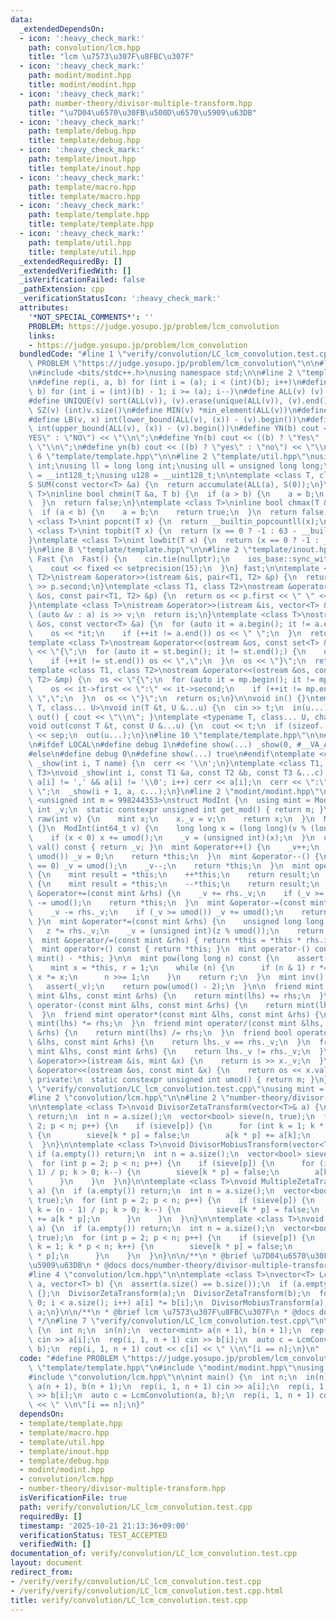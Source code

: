 ```yaml
---
data:
  _extendedDependsOn:
  - icon: ':heavy_check_mark:'
    path: convolution/lcm.hpp
    title: "lcm \u7573\u307F\u8FBC\u307F"
  - icon: ':heavy_check_mark:'
    path: modint/modint.hpp
    title: modint/modint.hpp
  - icon: ':heavy_check_mark:'
    path: number-theory/divisor-multiple-transform.hpp
    title: "\u7D04\u6570\u30FB\u500D\u6570\u5909\u63DB"
  - icon: ':heavy_check_mark:'
    path: template/debug.hpp
    title: template/debug.hpp
  - icon: ':heavy_check_mark:'
    path: template/inout.hpp
    title: template/inout.hpp
  - icon: ':heavy_check_mark:'
    path: template/macro.hpp
    title: template/macro.hpp
  - icon: ':heavy_check_mark:'
    path: template/template.hpp
    title: template/template.hpp
  - icon: ':heavy_check_mark:'
    path: template/util.hpp
    title: template/util.hpp
  _extendedRequiredBy: []
  _extendedVerifiedWith: []
  _isVerificationFailed: false
  _pathExtension: cpp
  _verificationStatusIcon: ':heavy_check_mark:'
  attributes:
    '*NOT_SPECIAL_COMMENTS*': ''
    PROBLEM: https://judge.yosupo.jp/problem/lcm_convolution
    links:
    - https://judge.yosupo.jp/problem/lcm_convolution
  bundledCode: "#line 1 \"verify/convolution/LC_lcm_convolution.test.cpp\"\n#define\
    \ PROBLEM \"https://judge.yosupo.jp/problem/lcm_convolution\"\n\n#line 2 \"template/template.hpp\"\
    \n#include <bits/stdc++.h>\nusing namespace std;\n\n#line 2 \"template/macro.hpp\"\
    \n#define rep(i, a, b) for (int i = (a); i < (int)(b); i++)\n#define rrep(i, a,\
    \ b) for (int i = (int)(b) - 1; i >= (a); i--)\n#define ALL(v) (v).begin(), (v).end()\n\
    #define UNIQUE(v) sort(ALL(v)), (v).erase(unique(ALL(v)), (v).end())\n#define\
    \ SZ(v) (int)v.size()\n#define MIN(v) *min_element(ALL(v))\n#define MAX(v) *max_element(ALL(v))\n\
    #define LB(v, x) int(lower_bound(ALL(v), (x)) - (v).begin())\n#define UB(v, x)\
    \ int(upper_bound(ALL(v), (x)) - (v).begin())\n#define YN(b) cout << ((b) ? \"\
    YES\" : \"NO\") << \"\\n\";\n#define Yn(b) cout << ((b) ? \"Yes\" : \"No\") <<\
    \ \"\\n\";\n#define yn(b) cout << ((b) ? \"yes\" : \"no\") << \"\\n\";\n#line\
    \ 6 \"template/template.hpp\"\n\n#line 2 \"template/util.hpp\"\nusing uint = unsigned\
    \ int;\nusing ll = long long int;\nusing ull = unsigned long long;\nusing i128\
    \ = __int128_t;\nusing u128 = __uint128_t;\n\ntemplate <class T, class S = T>\n\
    S SUM(const vector<T> &a) {\n  return accumulate(ALL(a), S(0));\n}\ntemplate <class\
    \ T>\ninline bool chmin(T &a, T b) {\n  if (a > b) {\n    a = b;\n    return true;\n\
    \  }\n  return false;\n}\ntemplate <class T>\ninline bool chmax(T &a, T b) {\n\
    \  if (a < b) {\n    a = b;\n    return true;\n  }\n  return false;\n}\n\ntemplate\
    \ <class T>\nint popcnt(T x) {\n  return __builtin_popcountll(x);\n}\ntemplate\
    \ <class T>\nint topbit(T x) {\n  return (x == 0 ? -1 : 63 - __builtin_clzll(x));\n\
    }\ntemplate <class T>\nint lowbit(T x) {\n  return (x == 0 ? -1 : __builtin_ctzll(x));\n\
    }\n#line 8 \"template/template.hpp\"\n\n#line 2 \"template/inout.hpp\"\nstruct\
    \ Fast {\n  Fast() {\n    cin.tie(nullptr);\n    ios_base::sync_with_stdio(false);\n\
    \    cout << fixed << setprecision(15);\n  }\n} fast;\n\ntemplate <class T1, class\
    \ T2>\nistream &operator>>(istream &is, pair<T1, T2> &p) {\n  return is >> p.first\
    \ >> p.second;\n}\ntemplate <class T1, class T2>\nostream &operator<<(ostream\
    \ &os, const pair<T1, T2> &p) {\n  return os << p.first << \" \" << p.second;\n\
    }\ntemplate <class T>\nistream &operator>>(istream &is, vector<T> &a) {\n  for\
    \ (auto &v : a) is >> v;\n  return is;\n}\ntemplate <class T>\nostream &operator<<(ostream\
    \ &os, const vector<T> &a) {\n  for (auto it = a.begin(); it != a.end();) {\n\
    \    os << *it;\n    if (++it != a.end()) os << \" \";\n  }\n  return os;\n}\n\
    template <class T>\nostream &operator<<(ostream &os, const set<T> &st) {\n  os\
    \ << \"{\";\n  for (auto it = st.begin(); it != st.end();) {\n    os << *it;\n\
    \    if (++it != st.end()) os << \",\";\n  }\n  os << \"}\";\n  return os;\n}\n\
    template <class T1, class T2>\nostream &operator<<(ostream &os, const map<T1,\
    \ T2> &mp) {\n  os << \"{\";\n  for (auto it = mp.begin(); it != mp.end();) {\n\
    \    os << it->first << \":\" << it->second;\n    if (++it != mp.end()) os <<\
    \ \",\";\n  }\n  os << \"}\";\n  return os;\n}\n\nvoid in() {}\ntemplate <typename\
    \ T, class... U>\nvoid in(T &t, U &...u) {\n  cin >> t;\n  in(u...);\n}\nvoid\
    \ out() { cout << \"\\n\"; }\ntemplate <typename T, class... U, char sep = ' '>\n\
    void out(const T &t, const U &...u) {\n  cout << t;\n  if (sizeof...(u)) cout\
    \ << sep;\n  out(u...);\n}\n#line 10 \"template/template.hpp\"\n\n#line 2 \"template/debug.hpp\"\
    \n#ifdef LOCAL\n#define debug 1\n#define show(...) _show(0, #__VA_ARGS__, __VA_ARGS__)\n\
    #else\n#define debug 0\n#define show(...) true\n#endif\ntemplate <class T>\nvoid\
    \ _show(int i, T name) {\n  cerr << '\\n';\n}\ntemplate <class T1, class T2, class...\
    \ T3>\nvoid _show(int i, const T1 &a, const T2 &b, const T3 &...c) {\n  for (;\
    \ a[i] != ',' && a[i] != '\\0'; i++) cerr << a[i];\n  cerr << \":\" << b << \"\
    \ \";\n  _show(i + 1, a, c...);\n}\n#line 2 \"modint/modint.hpp\"\n\ntemplate\
    \ <unsigned int m = 998244353>\nstruct ModInt {\n  using mint = ModInt;\n  unsigned\
    \ int _v;\n  static constexpr unsigned int get_mod() { return m; }\n  static mint\
    \ raw(int v) {\n    mint x;\n    x._v = v;\n    return x;\n  }\n  ModInt() : _v(0)\
    \ {}\n  ModInt(int64_t v) {\n    long long x = (long long)(v % (long long)(umod()));\n\
    \    if (x < 0) x += umod();\n    _v = (unsigned int)(x);\n  }\n  unsigned int\
    \ val() const { return _v; }\n  mint &operator++() {\n    _v++;\n    if (_v ==\
    \ umod()) _v = 0;\n    return *this;\n  }\n  mint &operator--() {\n    if (_v\
    \ == 0) _v = umod();\n    _v--;\n    return *this;\n  }\n  mint operator++(int)\
    \ {\n    mint result = *this;\n    ++*this;\n    return result;\n  }\n  mint operator--(int)\
    \ {\n    mint result = *this;\n    --*this;\n    return result;\n  }\n\n  mint\
    \ &operator+=(const mint &rhs) {\n    _v += rhs._v;\n    if (_v >= umod()) _v\
    \ -= umod();\n    return *this;\n  }\n  mint &operator-=(const mint &rhs) {\n\
    \    _v -= rhs._v;\n    if (_v >= umod()) _v += umod();\n    return *this;\n \
    \ }\n  mint &operator*=(const mint &rhs) {\n    unsigned long long z = _v;\n \
    \   z *= rhs._v;\n    _v = (unsigned int)(z % umod());\n    return *this;\n  }\n\
    \  mint &operator/=(const mint &rhs) { return *this = *this * rhs.inv(); }\n\n\
    \  mint operator+() const { return *this; }\n  mint operator-() const { return\
    \ mint() - *this; }\n\n  mint pow(long long n) const {\n    assert(0 <= n);\n\
    \    mint x = *this, r = 1;\n    while (n) {\n      if (n & 1) r *= x;\n     \
    \ x *= x;\n      n >>= 1;\n    }\n    return r;\n  }\n  mint inv() const {\n \
    \   assert(_v);\n    return pow(umod() - 2);\n  }\n\n  friend mint operator+(const\
    \ mint &lhs, const mint &rhs) {\n    return mint(lhs) += rhs;\n  }\n  friend mint\
    \ operator-(const mint &lhs, const mint &rhs) {\n    return mint(lhs) -= rhs;\n\
    \  }\n  friend mint operator*(const mint &lhs, const mint &rhs) {\n    return\
    \ mint(lhs) *= rhs;\n  }\n  friend mint operator/(const mint &lhs, const mint\
    \ &rhs) {\n    return mint(lhs) /= rhs;\n  }\n  friend bool operator==(const mint\
    \ &lhs, const mint &rhs) {\n    return lhs._v == rhs._v;\n  }\n  friend bool operator!=(const\
    \ mint &lhs, const mint &rhs) {\n    return lhs._v != rhs._v;\n  }\n  friend istream\
    \ &operator>>(istream &is, mint &x) {\n    return is >> x._v;\n  }\n  friend ostream\
    \ &operator<<(ostream &os, const mint &x) {\n    return os << x.val();\n  }\n\n\
    \ private:\n  static constexpr unsigned int umod() { return m; }\n};\n#line 5\
    \ \"verify/convolution/LC_lcm_convolution.test.cpp\"\nusing mint = ModInt<998244353>;\n\
    #line 2 \"convolution/lcm.hpp\"\n\n#line 2 \"number-theory/divisor-multiple-transform.hpp\"\
    \n\ntemplate <class T>\nvoid DivisorZetaTransform(vector<T>& a) {\n  if (a.empty())\
    \ return;\n  int n = a.size();\n  vector<bool> sieve(n, true);\n  for (int p =\
    \ 2; p < n; p++) {\n    if (sieve[p]) {\n      for (int k = 1; k * p < n; k++)\
    \ {\n        sieve[k * p] = false;\n        a[k * p] += a[k];\n      }\n    }\n\
    \  }\n}\n\ntemplate <class T>\nvoid DivisorMobiusTransform(vector<T>& a) {\n \
    \ if (a.empty()) return;\n  int n = a.size();\n  vector<bool> sieve(n, true);\n\
    \  for (int p = 2; p < n; p++) {\n    if (sieve[p]) {\n      for (int k = (n -\
    \ 1) / p; k > 0; k--) {\n        sieve[k * p] = false;\n        a[k * p] -= a[k];\n\
    \      }\n    }\n  }\n}\n\ntemplate <class T>\nvoid MultipleZetaTransform(vector<T>&\
    \ a) {\n  if (a.empty()) return;\n  int n = a.size();\n  vector<bool> sieve(n,\
    \ true);\n  for (int p = 2; p < n; p++) {\n    if (sieve[p]) {\n      for (int\
    \ k = (n - 1) / p; k > 0; k--) {\n        sieve[k * p] = false;\n        a[k]\
    \ += a[k * p];\n      }\n    }\n  }\n}\n\ntemplate <class T>\nvoid MultipleMobiusTransform(vector<T>&\
    \ a) {\n  if (a.empty()) return;\n  int n = a.size();\n  vector<bool> sieve(n,\
    \ true);\n  for (int p = 2; p < n; p++) {\n    if (sieve[p]) {\n      for (int\
    \ k = 1; k * p < n; k++) {\n        sieve[k * p] = false;\n        a[k] -= a[k\
    \ * p];\n      }\n    }\n  }\n}\n\n/**\n * @brief \u7D04\u6570\u30FB\u500D\u6570\
    \u5909\u63DB\n * @docs docs/number-theory/divisor-multiple-transform.md\n */\n\
    #line 4 \"convolution/lcm.hpp\"\n\ntemplate <class T>\nvector<T> LcmConvolution(vector<T>\
    \ a, vector<T> b) {\n  assert(a.size() == b.size());\n  if (a.empty()) return\
    \ {};\n  DivisorZetaTransform(a);\n  DivisorZetaTransform(b);\n  for (int i =\
    \ 0; i < a.size(); i++) a[i] *= b[i];\n  DivisorMobiusTransform(a);\n  return\
    \ a;\n}\n\n/**\n * @brief lcm \u7573\u307F\u8FBC\u307F\n * @docs docs/convolution/gcd-lcm.md\n\
    \ */\n#line 7 \"verify/convolution/LC_lcm_convolution.test.cpp\"\n\nint main()\
    \ {\n  int n;\n  in(n);\n  vector<mint> a(n + 1), b(n + 1);\n  rep(i, 1, n + 1)\
    \ cin >> a[i];\n  rep(i, 1, n + 1) cin >> b[i];\n  auto c = LcmConvolution(a,\
    \ b);\n  rep(i, 1, n + 1) cout << c[i] << \" \\n\"[i == n];\n}\n"
  code: "#define PROBLEM \"https://judge.yosupo.jp/problem/lcm_convolution\"\n\n#include\
    \ \"template/template.hpp\"\n#include \"modint/modint.hpp\"\nusing mint = ModInt<998244353>;\n\
    #include \"convolution/lcm.hpp\"\n\nint main() {\n  int n;\n  in(n);\n  vector<mint>\
    \ a(n + 1), b(n + 1);\n  rep(i, 1, n + 1) cin >> a[i];\n  rep(i, 1, n + 1) cin\
    \ >> b[i];\n  auto c = LcmConvolution(a, b);\n  rep(i, 1, n + 1) cout << c[i]\
    \ << \" \\n\"[i == n];\n}"
  dependsOn:
  - template/template.hpp
  - template/macro.hpp
  - template/util.hpp
  - template/inout.hpp
  - template/debug.hpp
  - modint/modint.hpp
  - convolution/lcm.hpp
  - number-theory/divisor-multiple-transform.hpp
  isVerificationFile: true
  path: verify/convolution/LC_lcm_convolution.test.cpp
  requiredBy: []
  timestamp: '2025-10-21 21:13:36+09:00'
  verificationStatus: TEST_ACCEPTED
  verifiedWith: []
documentation_of: verify/convolution/LC_lcm_convolution.test.cpp
layout: document
redirect_from:
- /verify/verify/convolution/LC_lcm_convolution.test.cpp
- /verify/verify/convolution/LC_lcm_convolution.test.cpp.html
title: verify/convolution/LC_lcm_convolution.test.cpp
---
```

